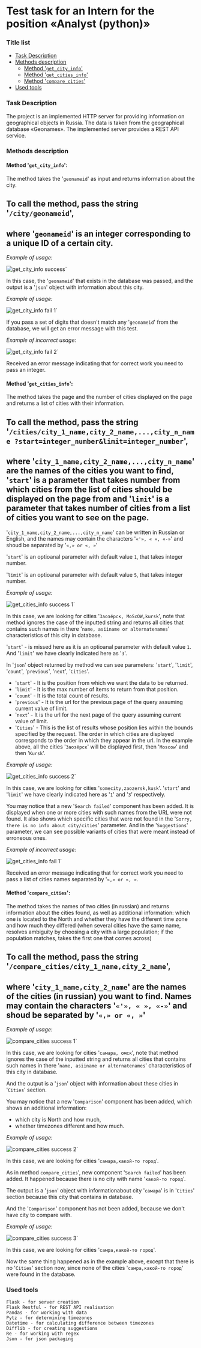 Test task for an Intern for the position «Analyst (python)»
===

### Title list
* [Task Description]()
* [Methods description]()
    * [Method '`get_city_info`']()
    * [Method '`get_cities_info`']()
    * [Method '`compare_cities`']()
* [Used tools]()


### Task Description

The project is an implemented HTTP server for providing 
information on geographical objects in Russia. The data 
is taken from the geographical database «Geonames». 
The implemented server provides a REST API service.

### Methods description

#### Method '`get_city_info`':
The method takes the '`geonameid`' as input and 
returns information about the city.

To call the method, pass the string 
'`/city/geonameid`',
---

 where '`geonameid`' is an integer corresponding to a unique
ID of a certain city.
---

*Example of usage:*

![get_city_info success`](resources/images/get_city_info_success.png)

In this case, the '`geonameid`' that exists in the database was passed,
and the output is a '`json`' object with information
about this city.

*Example of usage:*

![get_city_info fail 1`](resources/images/get_city_info_fail1.png)

If you pass a set of digits that doesn't match any '`geonameid`'
from the database, we will get an error message with this test.

*Example of incorrect usage:*

![get_city_info fail 2`](resources/images/get_city_info_fail2.png)

Received an error message indicating that for correct work
you need to pass an integer.

#### Method '`get_cities_info`':

The method takes the page and the number of cities  displayed 
on the page and returns a list of cities with their information.

To call the method, pass the string 
'`/cities/city_1_name,city_2_name,...,city_n_name
?start=integer_number&limit=integer_number`',
--- 
where '`city_1_name,city_2_name,...,city_n_name`' are the names 
of the cities you want to find, '`start`' is a parameter that 
takes number from which cities from the list of cities should
 be displayed on the page from and '`limit`' is a parameter that 
takes number of cities from a list of cities you want to see on the page.
---

'`city_1_name,city_2_name,...,city_n_name`' can be written in Russian 
or English, and the names may contain the characters '`«'», « », «-»`'
and shoud be separated by '`«,» or «, »`'

'`start`' is an optioanal parameter with default value `1`, that
takes integer number.

'`limit`' is an optioanal parameter with default value `5`, that
takes integer number.

*Example of usage:*

![get_cities_info success 1`](resources/images/get_cities_info_success1.png)

In this case, we are looking for cities '`Заозёрск, MoScOW,kursk`', note that method ignores the case of the inputted string and returns all cities that contains such names in there '`name, asiiname or alternatenames`' characteristics of this city in database.

'`start`' - is missed here as it is an optioanal parameter with default value `1`.
And '`limit`' we have clearly indicated here as '`3`'.

In '`json`' object returned by method we can see parameters:
'`start`', '`limit`', '`count`', '`previous`', '`next`', '`Cities`'.

+ '`start`' - It is the position from which we want the data to be returned.
+ '`limit`' - It is the max number of items to return from that position.
+ '`count`' - It is the total count of results.
+ '`previous`' - It is the url for the previous page of the query assuming current value of limit.
+ '`next`' - It is the url for the next page of the query assuming current value of limit.
+ '`Cities`' - This is the list of results whose position lies within the bounds specified by the request. The order in which cities are displayed corresponds to the order in which they appear in the url. In the example above, all the cities '`Заозёрск`' will be displayed first, then '`Moscow`' and then '`Kursk`'.

*Example of usage:*

![get_cities_info success 2`](resources/images/get_cities_info_success2.png)

In this case, we are looking for cities '`somecity,zaozersk,kusk`'.
'`start`' and '`limit`' we have clearly indicated here as '`1`' and '`3`' respectively.

You may notice that a new '`Search failed`' component has been added. It is displayed when one or more cities with such names from the URL were not found. It also shows which specific cities that were not found in the '`Sorry, there is no info about city/cities`' parameter. And in the '`Suggestions`' parameter, we can see possible variants of cities that were meant instead of erroneous ones.

*Example of incorrect usage:*

![get_cities_info fail 1`](resources/images/get_cities_info_fail1.png)

Received an error message indicating that for correct work you need to pass a list of cities names separated by '`«,» or «, »`.

#### Method '`compare_cities`':

The method takes the names of two cities (in russian) and returns information about the cities found, as well as additional information: which one is located to the North and whether they have the different time zone and how much they differed (when several cities have the same name, resolves ambiguity by choosing a city with a large population; if the population matches, takes the first one that comes across)

To call the method, pass the string
'`/compare_cities/city_1_name,city_2_name`',
--- 
where '`city_1_name,city_2_name`' are the names 
of the cities (in russian) you want to find. Names may contain the characters '`«'», « », «-»`' 
and shoud be separated by '`«,» or «, »`'
---

*Example of usage:*

![compare_cities success 1`](resources/images/compare_cities_success1.png)

In this case, we are looking for cities '`самара, омск`', note that method ignores the case of the inputted string and returns all cities that contains such names in there '`name, asiiname or alternatenames`' characteristics of this city in database.

And the output is a '`json`' object with information
about these cities in '`Cities`' section.

You may notice that a new '`Comparison`' component has been added, which shows an additional information: 
*   which city is North and how much, 
*   whether timezones different and how much.

*Example of usage:*

![compare_cities success 2`](resources/images/compare_cities_success2.png)

In this case, we are looking for cities '`самара,какой-то город`'.

As in method `compare_cities`', new component '`Search failed`' has been added. It happened because there is no city with name '`какой-то город`'.

The output is a '`json`' object with informationabout city '`самара`' is in '`Cities`' section because this city that contains in database.

And the '`Comparison`' component has not been added, because we don't have city to compare with.

*Example of usage:*

![compare_cities success 3`](resources/images/compare_cities_success3.png)

In this case, we are looking for cities '`самра,какой-то город`'.

Now the same thing happened as in the example above, except that there is no '`Cities`' section now, since none of the cities '`самра,какой-то город`' were found in the database.

### Used tools
    Flask - for server creation
    Flask Restful - for REST API realisation
    Pandas - for working with data
    Pytz - for determining timezones 
    Datetime - for calculating difference between timezones
    Difflib - for creating suggestions
    Re - for working with regex
    Json - for json packaging